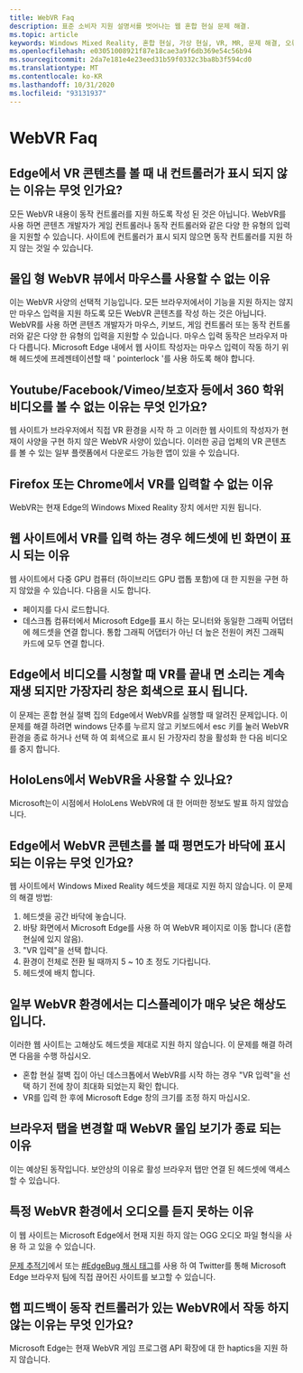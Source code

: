 ```yaml
---
title: WebVR Faq
description: 표준 소비자 지원 설명서를 벗어나는 웹 혼합 현실 문제 해결.
ms.topic: article
keywords: Windows Mixed Reality, 혼합 현실, 가상 현실, VR, MR, 문제 해결, 오류, 도움말, 지원, WebVR
ms.openlocfilehash: e03051008921f87e18cae3a9f6db369e54c56b94
ms.sourcegitcommit: 2da7e181e4e23eed31b59f0332c3ba8b3f594cd0
ms.translationtype: MT
ms.contentlocale: ko-KR
ms.lasthandoff: 10/31/2020
ms.locfileid: "93131937"
---
```

# <a name="webvr-faqs"></a>WebVR Faq

## <a name="why-cant-i-see-my-controllers-when-viewing-vr-content-from-edge"></a>Edge에서 VR 콘텐츠를 볼 때 내 컨트롤러가 표시 되지 않는 이유는 무엇 인가요?

모든 WebVR 내용이 동작 컨트롤러를 지원 하도록 작성 된 것은 아닙니다. WebVR를 사용 하면 콘텐츠 개발자가 게임 컨트롤러나 동작 컨트롤러와 같은 다양 한 유형의 입력을 지원할 수 있습니다. 사이트에 컨트롤러가 표시 되지 않으면 동작 컨트롤러를 지원 하지 않는 것일 수 있습니다.

## <a name="why-cant-i-use-the-mouse-in-an-immersive-webvr-view"></a>몰입 형 WebVR 뷰에서 마우스를 사용할 수 없는 이유

이는 WebVR 사양의 선택적 기능입니다. 모든 브라우저에서이 기능을 지원 하지는 않지만 마우스 입력을 지원 하도록 모든 WebVR 콘텐츠를 작성 하는 것은 아닙니다. WebVR를 사용 하면 콘텐츠 개발자가 마우스, 키보드, 게임 컨트롤러 또는 동작 컨트롤러와 같은 다양 한 유형의 입력을 지원할 수 있습니다. 마우스 입력 동작은 브라우저 마다 다릅니다. Microsoft Edge 내에서 웹 사이트 작성자는 마우스 입력이 작동 하기 위해 헤드셋에 프레젠테이션할 때 ' pointerlock '를 사용 하도록 해야 합니다.

## <a name="why-cant-i-view-360-degree-videos-from-youtubefacebookvimeothe-guardian-etc-from-edge-in-vr"></a>Youtube/Facebook/Vimeo/보호자 등에서 360 학위 비디오를 볼 수 없는 이유는 무엇 인가요?

웹 사이트가 브라우저에서 직접 VR 환경을 시작 하 고 이러한 웹 사이트의 작성자가 현재이 사양을 구현 하지 않은 WebVR 사양이 있습니다. 이러한 공급 업체의 VR 콘텐츠를 볼 수 있는 일부 플랫폼에서 다운로드 가능한 앱이 있을 수 있습니다.

## <a name="why-cant-i-enter-vr-from-firefox-or-chrome"></a>Firefox 또는 Chrome에서 VR를 입력할 수 없는 이유

WebVR는 현재 Edge의 Windows Mixed Reality 장치 에서만 지원 됩니다.

## <a name="when-i-enter-vr-from-a-website-why-do-i-see-a-blank-screen-in-my-headset"></a>웹 사이트에서 VR를 입력 하는 경우 헤드셋에 빈 화면이 표시 되는 이유

웹 사이트에서 다중 GPU 컴퓨터 (하이브리드 GPU 랩톱 포함)에 대 한 지원을 구현 하지 않았을 수 있습니다. 다음을 시도 합니다.

* 페이지를 다시 로드합니다.
* 데스크톱 컴퓨터에서 Microsoft Edge를 표시 하는 모니터와 동일한 그래픽 어댑터에 헤드셋을 연결 합니다. 통합 그래픽 어댑터가 아닌 더 높은 전원이 켜진 그래픽 카드에 모두 연결 합니다.

## <a name="when-i-exit-vr-when-watching-a-video-from-edge-the-sound-continues-playing-but-the-edge-window-is-grayed-out"></a>Edge에서 비디오를 시청할 때 VR를 끝내 면 소리는 계속 재생 되지만 가장자리 창은 회색으로 표시 됩니다.

이 문제는 혼합 현실 절벽 집의 Edge에서 WebVR를 실행할 때 알려진 문제입니다. 이 문제를 해결 하려면 windows 단추를 누르지 않고 키보드에서 esc 키를 눌러 WebVR 환경을 종료 하거나 선택 하 여 회색으로 표시 된 가장자리 창을 활성화 한 다음 비디오를 중지 합니다.

## <a name="can-i-use-webvr-on-the-hololens"></a>HoloLens에서 WebVR을 사용할 수 있나요?

Microsoft는이 시점에서 HoloLens WebVR에 대 한 어떠한 정보도 발표 하지 않았습니다.

## <a name="why-is-my-view-at-floor-level-when-viewing-webvr-content-from-edge"></a>Edge에서 WebVR 콘텐츠를 볼 때 평면도가 바닥에 표시 되는 이유는 무엇 인가요?

웹 사이트에서 Windows Mixed Reality 헤드셋을 제대로 지원 하지 않습니다. 이 문제의 해결 방법:

1. 헤드셋을 공간 바닥에 놓습니다.
2. 바탕 화면에서 Microsoft Edge를 사용 하 여 WebVR 페이지로 이동 합니다 (혼합 현실에 있지 않음).
3. "VR 입력"을 선택 합니다.
4. 환경이 전체로 전환 될 때까지 5 ~ 10 초 정도 기다립니다.
5. 헤드셋에 배치 합니다.

## <a name="the-display-is-very-low-resolution-in-some-webvr-experiences"></a>일부 WebVR 환경에서는 디스플레이가 매우 낮은 해상도입니다.

이러한 웹 사이트는 고해상도 헤드셋을 제대로 지원 하지 않습니다. 이 문제를 해결 하려면 다음을 수행 하십시오.

* 혼합 현실 절벽 집이 아닌 데스크톱에서 WebVR를 시작 하는 경우 "VR 입력"을 선택 하기 전에 창이 최대화 되었는지 확인 합니다.
* VR를 입력 한 후에 Microsoft Edge 창의 크기를 조정 하지 마십시오.

## <a name="why-does-the-webvr-immersive-view-exit-when-i-change-browser-tabs"></a>브라우저 탭을 변경할 때 WebVR 몰입 보기가 종료 되는 이유

이는 예상된 동작입니다. 보안상의 이유로 활성 브라우저 탭만 연결 된 헤드셋에 액세스할 수 있습니다.

## <a name="why-cant-i-hear-audio-on-a-particular-webvr-experience"></a>특정 WebVR 환경에서 오디오를 듣지 못하는 이유

이 웹 사이트는 Microsoft Edge에서 현재 지원 하지 않는 OGG 오디오 파일 형식을 사용 하 고 있을 수 있습니다.

[문제 추적기](https://developer.microsoft.com/microsoft-edge/platform/issues/)에서 또는 [#EdgeBug 해시 태그](https://blogs.windows.com/msedgedev/2016/08/11/edgebug-twitter/)를 사용 하 여 Twitter를 통해 Microsoft Edge 브라우저 팀에 직접 끊어진 사이트를 보고할 수 있습니다.

## <a name="why-does-haptic-feedback-not-work-in-webvr-with-motion-controllers"></a>햅 피드백이 동작 컨트롤러가 있는 WebVR에서 작동 하지 않는 이유는 무엇 인가요?

Microsoft Edge는 현재 WebVR 게임 프로그램 API 확장에 대 한 haptics을 지원 하지 않습니다.